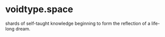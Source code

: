 # voidtype.space
shards of self-taught knowledge beginning to form the reflection of a life-long dream.
